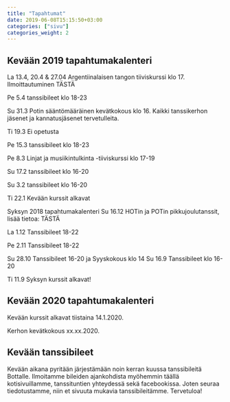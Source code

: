 ```yaml
---
title: "Tapahtumat"
date: 2019-06-08T15:15:50+03:00
categories: ["sivu"]
categories_weight: 2
---
```


## Kevään 2019 tapahtumakalenteri
La 13.4, 20.4 & 27.04 Argentiinalaisen tangon tiiviskurssi klo 17. Ilmoittautuminen TÄSTÄ

Pe 5.4 tanssibileet klo 18-23 

Su 31.3 Potin sääntömääräinen kevätkokous klo 16. Kaikki tanssikerhon jäsenet ja kannatusjäsenet tervetulleita.

Ti 19.3 Ei opetusta

Pe 15.3 tanssibileet klo 18-23

Pe 8.3 Linjat ja musiikintulkinta -tiiviskurssi klo 17-19

Su 17.2 tanssibileet klo 16-20

Su 3.2 tanssibileet klo 16-20

Ti 22.1 Kevään kurssit alkavat

Syksyn 2018 tapahtumakalenteri
Su 16.12 HOTin ja POTin pikkujoulutanssit, lisää tietoa: TÄSTÄ 

La 1.12 Tanssibileet 18-22

Pe 2.11 Tanssibileet 18-22

Su 28.10 Tanssibileet 16-20 ja Syyskokous klo 14
Su 16.9 Tanssibileet klo 16-20

Ti 11.9 Syksyn kurssit alkavat!

## Kevään 2020 tapahtumakalenteri

Kevään kurssit alkavat tiistaina 14.1.2020.

Kerhon kevätkokous xx.xx.2020.

## Kevään tanssibileet

Kevään aikana pyritään järjestämään noin kerran kuussa tanssibileitä Bottalle. Ilmoitamme bileiden ajankohdista myöhemmin täällä kotisivuillamme, tanssituntien yhteydessä sekä facebookissa. Joten seuraa tiedotustamme, niin et sivuuta mukavia tanssibileitämme. Tervetuloa!
